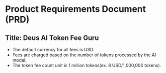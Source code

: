 # Product Requirements Document (PRD)

## Title: Deus AI Token Fee Guru

- The default currency for all fees is USD.
- Fees are charged based on the number of tokens processed by the AI model.
- The token fee count unit is 1 million tokens(ex. 8 USD/1,000,000 tokens).